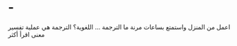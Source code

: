 # -
اعمل من المنزل واستمتع بساعات مرنة ما الترجمة ... اللغوية؟ الترجمة هي عملية تفسير معنى اقرأ أكثر
